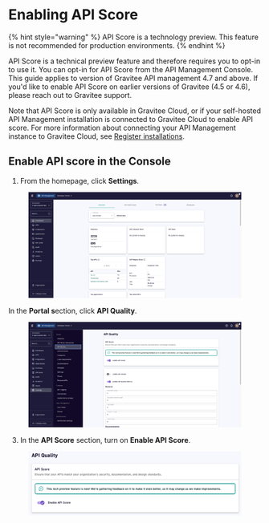 # Enabling API Score

{% hint style="warning" %}
API Score is a technology preview. This feature is not recommended for production environments.&#x20;
{% endhint %}

API Score is a technical preview feature and therefore requires you to opt-in to use it. You can opt-in for API Score from the API Management Console. This guide applies to version of Gravitee API management 4.7 and above. If you'd like to enable API Score on earlier versions of Gravitee (4.5 or 4.6), please reach out to Gravitee support.

Note that API Score is only available in Gravitee Cloud, or if your self-hosted API Management installation is connected to Gravitee Cloud to enable API score. For more information about connecting your API Management instance to Gravitee Cloud, see [Register installations](https://app.gitbook.com/s/QiHAMRWybFsowkRWSjCc/self-hosted/register-installations "mention").

## Enable API score in the Console

1. From the homepage, click **Settings**.&#x20;

<figure><img src=".gitbook/assets/image (202).png" alt=""><figcaption></figcaption></figure>

In the **Portal s**ection, click **API Quality**.

<figure><img src=".gitbook/assets/image (203).png" alt=""><figcaption></figcaption></figure>

3. In the **API Score** section, turn on **Enable API Score**.&#x20;

<figure><img src=".gitbook/assets/image (204).png" alt=""><figcaption></figcaption></figure>
